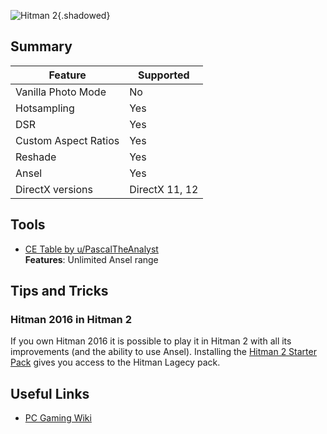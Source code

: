 ![Hitman 2](Images\hitman2_header.png "Shot by Flurdeh"){.shadowed}

## Summary

Feature | Supported
--|--
Vanilla Photo Mode | No
Hotsampling | Yes
DSR | Yes
Custom Aspect Ratios | Yes
Reshade | Yes
Ansel | Yes
DirectX versions | DirectX 11, 12
 
## Tools

* [CE Table by u/PascalTheAnalyst](..\CheatTables\hitman2_anselunlock.CT)  
**Features**: Unlimited Ansel range  

## Tips and Tricks

### Hitman 2016 in Hitman 2

If you own Hitman 2016 it is possible to play it in Hitman 2 with all its improvements (and the ability to use Ansel). Installing the [Hitman 2 Starter Pack](https://store.steampowered.com/app/863550/HITMAN_2/) gives you access to the Hitman Lagecy pack.

## Useful Links

* [PC Gaming Wiki](https://pcgamingwiki.com/wiki/Hitman_2)